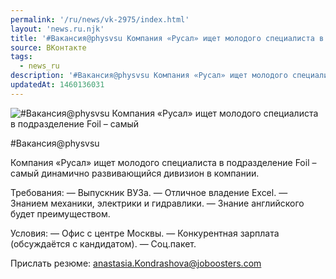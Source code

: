 ```yaml
---
permalink: '/ru/news/vk-2975/index.html'
layout: 'news.ru.njk'
title: '#Вакансия@physvsu Компания «Русал» ищет молодого специалиста в подразделение Foil – самый дина'
source: ВКонтакте
tags:
  - news_ru
description: '#Вакансия@physvsu Компания «Русал» ищет молодого специалиста в подразделение Foil – самый'
updatedAt: 1460136031
---
```

![#Вакансия@physvsu Компания «Русал» ищет молодого специалиста в подразделение Foil – самый](https://sun9-56.userapi.com/impf/c630024/v630024484/231a0/77or8OYQS9E.jpg?size=900x600&quality=96&proxy=1&sign=a45edfbd5ad416f85db65f6c77e81b73&c_uniq_tag=kxxh_3--npOH4skLvXE2sh3j6y2BQuSPPhHTeF0GYfA&type=album)

#Вакансия@physvsu

Компания «Русал» ищет молодого специалиста в подразделение Foil – самый динамично развивающийся дивизион в компании.

Требования:
— Выпускник ВУЗа.
— Отличное владение Excel.
— Знанием механики, электрики и гидравлики.
— Знание английского будет преимуществом.

Условия:
— Офис с центре Москвы.
— Конкурентная зарплата (обсуждаётся с кандидатом).
— Соц.пакет.

Прислать резюме: anastasia.Kondrashova@joboosters.com

